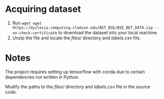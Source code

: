 # Acquiring dataset

1. Run `wget wget https://dyslexia.computing.clemson.edu/BET_BSE/BSE_BET_DATA.zip --no-check-certificate` to download the dataset into your local machine. 
2. Unzip the file and locate the *files/* directory and *labels.csv* file.

# Notes

The project requires setting up tensorflow with conda due to certain dependencies not written in Python.

Modify the paths to the *files/* directory and *labels.csv* file in the source code.
